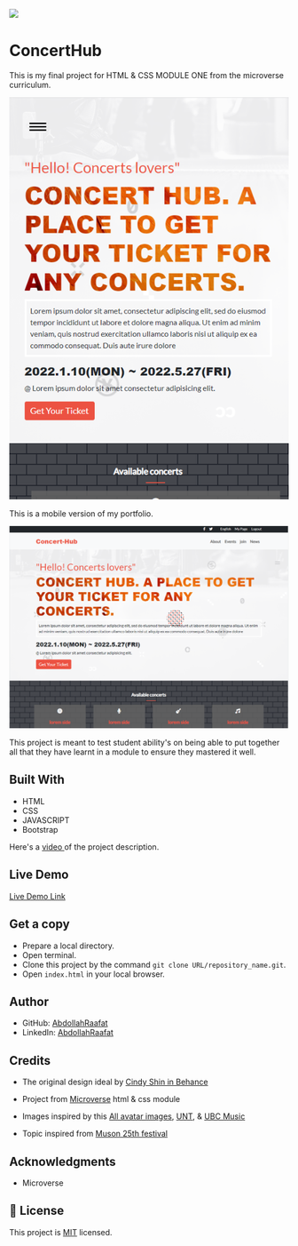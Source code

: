 ![](https://img.shields.io/badge/Microverse-blueviolet)

# ConcertHub

This is my final project for HTML & CSS MODULE ONE from the microverse curriculum.

![screenshot](images/Capture.PNG)

This is a mobile version of my portfolio.

![screenshot](images/Capture-1.PNG)


This project is meant to test student ability's on being able to put together all that they have learnt in a module to ensure they mastered it well.

## Built With

- HTML
- CSS
- JAVASCRIPT
- Bootstrap

Here's a [video ](https://www.loom.com/share/72996f1f6fd44259b026715ded69c878)  of the project description.

## Live Demo

[Live Demo Link](https://abdollahraafat.github.io/ConcertHub/)


## Get a copy

- Prepare a local directory. 
- Open terminal.
- Clone this project by the command `git clone URL/repository_name.git`.
- Open `index.html` in your local browser.

## Author

- GitHub: [AbdollahRaafat](https://github.com/AbdollahRaafat)
- LinkedIn: [AbdollahRaafat](https://www.linkedin.com/in/abdollah-raafat-886059221/)

## Credits

- The original design ideal by [Cindy Shin in Behance](https://www.behance.net/adagio07)

- Project from [Microverse](https://bit.ly/MicroverseTN) html & css module
- Images inspired by this [All avatar images](https://pravatar.cc/images), [UNT](https://musiced.music.unt.edu/lecture-series), & [UBC Music](https://music.ubc.ca/blog/2021/7/5/introducing-dr-kofi-gbolonyo-lecturer-in-african-music-and-african-studies)

- Topic inspired from [Muson 25th festival](https://muson.org/festival-2021/)

## Acknowledgments

- Microverse

## 📝 License

This project is [MIT](./MIT.md) licensed.
